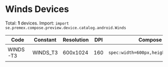 # Winds Devices

Total: **1** devices. Import: `import se.premex.compose.preview.device.catalog.android.Winds`

| Code | Constant | Resolution | DPI | Compose Spec | Preview Usage |
|------|----------|------------|-----|-------------|---------------|
| WINDS-T3 | WINDS_T3 | 600x1024 | 160 | `spec:width=600px,height=1024px,dpi=160` | `@Preview(device = Winds.WINDS_T3)` |

<!-- Generated automatically. Do not edit manually. -->
